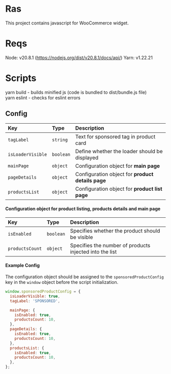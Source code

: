 # Ras

This project contains javascript for WooCommerce widget.

# Reqs

Node: v20.8.1 (https://nodejs.org/dist/v20.8.1/docs/api/)
Yarn: v1.22.21

# Scripts

yarn build - builds minified js (code is bundled to dist/bundle.js file) <br/>
yarn eslint - checks for eslint errors

## Config

| Key | Type     | Description                |
| :-------- | :------- | :------------------------- |
| `tagLabel` | `string` | Text for sponsored tag in product card |
| `isLoaderVisible` | `boolean` | Define whether the loader should be displayed |
| `mainPage` | `object` | Configuration object for **main page** |
| `pageDetails` | `object` | Configuration object for **product details page**|
| `productsList` | `object` | Configuration object for **product list page** |

#### Configuration object for product listing, products details and main page

| Key | Type     | Description                |
| :-------- | :------- | :------------------------- |
| `isEnabled` | `boolean` | Specifies whether the product should be visible |
| `productsCount` | `object` | Specifies the number of products injected into the list |


#### Example Config

The configuration object should be assigned to the `sponsoredProductConfig` key in the `window` object before the script initialization.

```js
window.sponsoredProductConfig = {
  isLoaderVisible: true,
  tagLabel: 'SPONSORED',

  mainPage: {
    isEnabled: true,
    productsCount: 10,
  },
  pageDetails: {
    isEnabled: true,
    productsCount: 10,
  },
  productsList: {
    isEnabled: true,
    productsCount: 10,
  },
};

```
